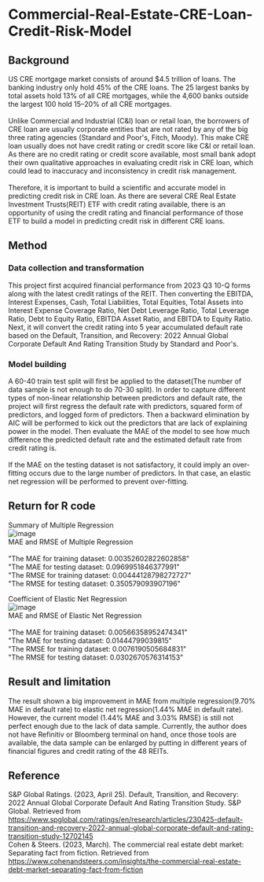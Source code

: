 # Commercial-Real-Estate-CRE-Loan-Credit-Risk-Model
## Background
US CRE mortgage market consists of around $4.5 trillion of loans. The banking industry only hold 45% of the CRE loans.  The 25 largest banks by total assets hold 13% of all CRE mortgages, while the 4,600 banks outside the largest 100 hold 15–20% of all CRE mortgages. <br> <br>
Unlike Commercial and Industrial (C&I) loan or retail loan, the borrowers of CRE loan are usually corporate entities that are not rated by any of the big three rating agencies (Standard and Poor's, Fitch, Moody). This make CRE loan usually does not have credit rating or credit score like C&I or retail loan. As there are no credit rating or credit score available, most small bank adopt their own qualitative approaches in evaluating credit risk in CRE loan, which could lead to inaccuracy and inconsistency in credit risk management. <br> <br>
Therefore, it is important to build a scientific and accurate model in predicting credit risk in CRE loan. As there are several CRE Real Estate Investment Trusts(REIT) ETF with credit rating available, there is an opportunity of using the credit rating and financial performance of those ETF to build a model in predicting credit risk in different CRE loans.

## Method
### Data collection and transformation
This project first acquired financial performance from 2023 Q3 10-Q forms along with the latest credit ratings of the REIT. Then converting the EBITDA, Interest Expenses, Cash, Total Liabilities, Total Equities, Total Assets into Interest Expense Coverage Ratio, Net Debt Leverage Ratio, Total Leverage Ratio, Debt to Equity Ratio, EBITDA Asset Ratio, and EBITDA to Equity Ratio. Next, it will convert the credit rating into 5 year accumulated default rate based on the Default, Transition, and Recovery: 2022 Annual Global Corporate Default And Rating Transition Study by Standard and Poor's. <br>

### Model building
A 60-40 train test split will first be applied to the dataset(The number of data sample is not enough to do 70-30 split). In order to capture different types of non-linear relationship between predictors and default rate, the project will first regress the default rate with predictors, squared form of predictors, and logged form of predictors. Then a backward elimination by AIC will be performed to kick out the predictors that are lack of explaining power in the model. Then evaluate the MAE of the model to see how much difference the predicted default rate and the estimated default rate from credit rating is. <br><br>
If the MAE on the testing dataset is not satisfactory, it could imply an over-fitting occurs due to the large number of predictors. In that case, an elastic net regression will be performed to prevent over-fitting.

## Return for R code
Summary of Multiple Regression<br>
![image](https://github.com/HaHaIamHarry/Commercial-Real-Estate-CRE-Loan-Credit-Risk-Model/assets/141811361/a53a1ce3-55e1-4274-940b-5e25b987bb67)
<br>MAE and RMSE of Multiple Regression<br>
<br>"The MAE for training dataset:  0.00352602822602858"
<br>"The MAE for testing dataset:  0.0969951846377991"
<br>"The RMSE for training dataset:  0.00444128798272727"
<br>"The RMSE for testing dataset:  0.350579093907196"

Coefficient of Elastic Net Regression<br>
![image](https://github.com/HaHaIamHarry/Commercial-Real-Estate-CRE-Loan-Credit-Risk-Model/assets/141811361/8813f43e-855a-4f82-8f63-0353b9f31d68)
<br>MAE and RMSE of Elastic Net Regression<br>
<br>"The MAE for training dataset:  0.00566358952474341"
<br>"The MAE for testing dataset:  0.01444799039815"
<br>"The RMSE for training dataset:  0.0076190505684831"
<br>"The RMSE for testing dataset:  0.0302670576314153"

## Result and limitation
The result shown a big improvement in MAE from multiple regression(9.70% MAE in default rate) to elastic net regression(1.44% MAE in default rate). However, the current model (1.44% MAE and 3.03% RMSE) is still not perfect enough due to the lack of data sample. Currently, the author does not have Refinitiv or Bloomberg terminal on hand, once those tools are available, the data sample can be enlarged by putting in different years of financial figures and credit rating of the 48 REITs.

## Reference
S&P Global Ratings. (2023, April 25). Default, Transition, and Recovery: 2022 Annual Global Corporate Default And Rating Transition Study. S&P Global. Retrieved from https://www.spglobal.com/ratings/en/research/articles/230425-default-transition-and-recovery-2022-annual-global-corporate-default-and-rating-transition-study-12702145 <br>
Cohen & Steers. (2023, March). The commercial real estate debt market: Separating fact from fiction. Retrieved from https://www.cohenandsteers.com/insights/the-commercial-real-estate-debt-market-separating-fact-from-fiction
